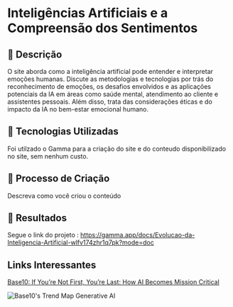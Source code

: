 # Inteligências Artificiais e a Compreensão dos Sentimentos

## 📒 Descrição
O site aborda como a inteligência artificial pode entender e interpretar emoções humanas. Discute as metodologias e tecnologias por trás do reconhecimento de emoções, os desafios envolvidos e as aplicações potenciais da IA em áreas como saúde mental, atendimento ao cliente e assistentes pessoais. Além disso, trata das considerações éticas e do impacto da IA no bem-estar emocional humano.

## 🤖 Tecnologias Utilizadas
Foi utilzado o Gamma para a criação do site e do conteudo disponibilizado no site, sem nenhum custo.

## 🧐 Processo de Criação
Descreva como você criou o conteúdo

## 🚀 Resultados
Segue o link do projeto : https://gamma.app/docs/Evolucao-da-Inteligencia-Artificial-wlfv174zhr1q7pk?mode=doc

## Links Interessantes

[Base10: If You’re Not First, You’re Last: How AI Becomes Mission Critical](https://base10.vc/post/generative-ai-mission-critical/)

![Base10's Trend Map Generative AI](https://github.com/digitalinnovationone/lab-natty-or-not/assets/730492/f4df26e8-f8f7-4419-8252-c69d73ea930c)
